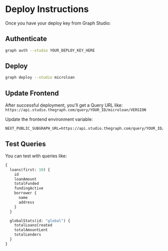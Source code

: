 # Deploy Instructions

Once you have your deploy key from Graph Studio:

## Authenticate
```bash
graph auth --studio YOUR_DEPLOY_KEY_HERE
```

## Deploy
```bash
graph deploy --studio microloan
```

## Update Frontend
After successful deployment, you'll get a Query URL like:
`https://api.studio.thegraph.com/query/YOUR_ID/microloan/VERSION`

Update the frontend environment variable:
```
NEXT_PUBLIC_SUBGRAPH_URL=https://api.studio.thegraph.com/query/YOUR_ID/microloan/VERSION
```

## Test Queries
You can test with queries like:
```graphql
{
  loans(first: 10) {
    id
    loanAmount
    totalFunded
    fundingActive
    borrower {
      name
      address
    }
  }

  globalStats(id: "global") {
    totalLoansCreated
    totalAmountLent
    totalLenders
  }
}
```